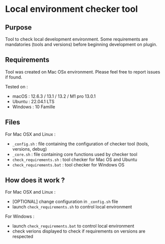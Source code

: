Local environment checker tool
==============================

Purpose
-------

Tool to check local development environment.
Some requirements are mandatories (tools and versions) before beginning development on plugin.

Requirements
------------

Tool was created on Mac OSx environment.
Please feel free to report issues if found.

Tested on :

- macOS : 12.6.3 / 13.1 / 13.2 / M1 pro 13.0.1
- Ubuntu : 22.04.1 LTS
- Windows : 10 Famille

Files
-------

For Mac OSX and Linux :

- `_config.sh` : file containing the configuration of checker tool (tools, versions, debug)
- `_core.sh` : file containing core functions used by checker tool
- `check_requirements.sh` : tool checker for Mac OS and Ubuntu
- `check_requirements.bat` : tool checker for Windows OS

How does it work ?
------------------

For Mac OSX and Linux :

- [OPTIONAL] change configuration in `_config.sh` file
- launch `check_requirements.sh` to control local environment

For Windows :

- launch `check_requirements.bat` to control local environment
- check verions displayed to check if requirements on versions are respected
